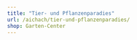```yaml
---
title: "Tier- und Pflanzenparadies"
url: /aichach/tier-und-pflanzenparadies/
shop: Garten-Center
---
```

